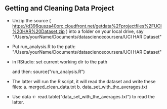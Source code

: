 ## Getting and Cleaning Data Project
* Unzip the source
  ( https://d396qusza40orc.cloudfront.net/getdata%2Fprojectfiles%2FUCI%20HAR%20Dataset.zip )
  into a folder on your local drive, say "/Users/yourName/Documents/datasciencecoursera/UCI HAR Dataset"

* Put run_analysis.R to the path:  "/Users/yourName/Documents/datasciencecoursera/UCI HAR Dataset"

* in RStudio: set current working dir to the path

  and then: source("run_analysis.R")

* The latter will run the R script, it will read the dataset and write these files:
  a. merged_clean_data.txt
  b. data_set_with_the_averages.txt

* Use data <- read.table("data_set_with_the_averages.txt") to read the latter.
  
